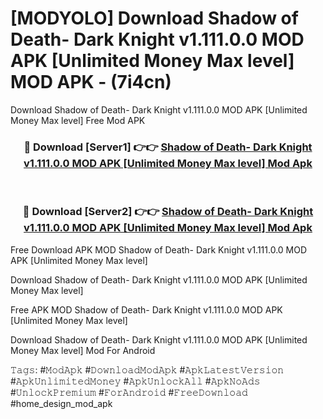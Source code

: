 # [MODYOLO] Download Shadow of Death- Dark Knight v1.111.0.0 MOD APK [Unlimited Money Max level] MOD APK - (7i4cn)
Download Shadow of Death- Dark Knight v1.111.0.0 MOD APK [Unlimited Money Max level] Free Mod APK

<div align="center">
<h3>🔴 Download [Server1] 👉👉 <a href="https://apk-comot.site?title=Shadow_of_Death-_Dark_Knight_v1.111.0.0_MOD_APK_[Unlimited_Money_Max_level]">Shadow of Death- Dark Knight v1.111.0.0 MOD APK [Unlimited Money Max level] Mod Apk</a></h3><br>

<h3>🔴 Download [Server2] 👉👉 <a href="https://apk-comot.site?title=Shadow_of_Death-_Dark_Knight_v1.111.0.0_MOD_APK_[Unlimited_Money_Max_level]">Shadow of Death- Dark Knight v1.111.0.0 MOD APK [Unlimited Money Max level] Mod Apk</a></h3>
</div>


Free Download APK MOD Shadow of Death- Dark Knight v1.111.0.0 MOD APK [Unlimited Money Max level]

Download Shadow of Death- Dark Knight v1.111.0.0 MOD APK [Unlimited Money Max level] 

Free APK MOD Shadow of Death- Dark Knight v1.111.0.0 MOD APK [Unlimited Money Max level] 

Download Shadow of Death- Dark Knight v1.111.0.0 MOD APK [Unlimited Money Max level] Mod For Android

𝚃𝚊𝚐𝚜: #𝙼𝚘𝚍𝙰𝚙𝚔 #𝙳𝚘𝚠𝚗𝚕𝚘𝚊𝚍𝙼𝚘𝚍𝙰𝚙𝚔 #𝙰𝚙𝚔𝙻𝚊𝚝𝚎𝚜𝚝𝚅𝚎𝚛𝚜𝚒𝚘𝚗 #𝙰𝚙𝚔𝚄𝚗𝚕𝚒𝚖𝚒𝚝𝚎𝚍𝙼𝚘𝚗𝚎𝚢 #𝙰𝚙𝚔𝚄𝚗𝚕𝚘𝚌𝚔𝙰𝚕𝚕 #𝙰𝚙𝚔𝙽𝚘𝙰𝚍𝚜 #𝚄𝚗𝚕𝚘𝚌𝚔𝙿𝚛𝚎𝚖𝚒𝚞𝚖 #𝙵𝚘𝚛𝙰𝚗𝚍𝚛𝚘𝚒𝚍 #𝙵𝚛𝚎𝚎𝙳𝚘𝚠𝚗𝚕𝚘𝚊𝚍 #home_design_mod_apk